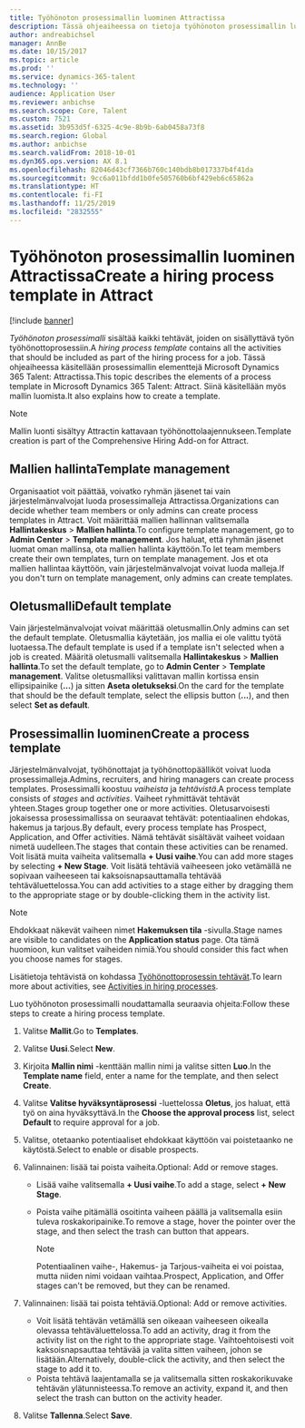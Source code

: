 ```yaml
---
title: Työhönoton prosessimallin luominen Attractissa
description: Tässä ohjeaiheessa on tietoja työhönoton prosessimallin luomisesta Attractissa.
author: andreabichsel
manager: AnnBe
ms.date: 10/15/2017
ms.topic: article
ms.prod: ''
ms.service: dynamics-365-talent
ms.technology: ''
audience: Application User
ms.reviewer: anbichse
ms.search.scope: Core, Talent
ms.custom: 7521
ms.assetid: 3b953d5f-6325-4c9e-8b9b-6ab0458a73f8
ms.search.region: Global
ms.author: anbichse
ms.search.validFrom: 2018-10-01
ms.dyn365.ops.version: AX 8.1
ms.openlocfilehash: 82046d43cf7366b760c140bdb8b017337b4f41da
ms.sourcegitcommit: 9cc6a011bfdd1b0fe505760b6bf429eb6c65862a
ms.translationtype: HT
ms.contentlocale: fi-FI
ms.lasthandoff: 11/25/2019
ms.locfileid: "2832555"
---
```

# <a name="create-a-hiring-process-template-in-attract"></a><span data-ttu-id="2cba0-103">Työhönoton prosessimallin luominen Attractissa</span><span class="sxs-lookup"><span data-stu-id="2cba0-103">Create a hiring process template in Attract</span></span>

[!include [banner](includes/banner.md)]

<span data-ttu-id="2cba0-104">*Työhönoton prosessimalli* sisältää kaikki tehtävät, joiden on sisällyttävä työn työhönottoprosessiin.</span><span class="sxs-lookup"><span data-stu-id="2cba0-104">A *hiring process template* contains all the activities that should be included as part of the hiring process for a job.</span></span> <span data-ttu-id="2cba0-105">Tässä ohjeaiheessa käsitellään prosessimallin elementtejä Microsoft Dynamics 365 Talent: Attractissa.</span><span class="sxs-lookup"><span data-stu-id="2cba0-105">This topic describes the elements of a process template in Microsoft Dynamics 365 Talent: Attract.</span></span> <span data-ttu-id="2cba0-106">Siinä käsitellään myös mallin luomista.</span><span class="sxs-lookup"><span data-stu-id="2cba0-106">It also explains how to create a template.</span></span>

> [!NOTE]
> <span data-ttu-id="2cba0-107">Mallin luonti sisältyy Attractin kattavaan työhönottolaajennukseen.</span><span class="sxs-lookup"><span data-stu-id="2cba0-107">Template creation is part of the Comprehensive Hiring Add-on for Attract.</span></span>

## <a name="template-management"></a><span data-ttu-id="2cba0-108">Mallien hallinta</span><span class="sxs-lookup"><span data-stu-id="2cba0-108">Template management</span></span>

<span data-ttu-id="2cba0-109">Organisaatiot voit päättää, voivatko ryhmän jäsenet tai vain järjestelmänvalvojat luoda prosessimalleja Attractissa.</span><span class="sxs-lookup"><span data-stu-id="2cba0-109">Organizations can decide whether team members or only admins can create process templates in Attract.</span></span> <span data-ttu-id="2cba0-110">Voit määrittää mallien hallinnan valitsemalla **Hallintakeskus** \> **Mallien hallinta**.</span><span class="sxs-lookup"><span data-stu-id="2cba0-110">To configure template management, go to **Admin Center** \> **Template management**.</span></span> <span data-ttu-id="2cba0-111">Jos haluat, että ryhmän jäsenet luomat oman mallinsa, ota mallien hallinta käyttöön.</span><span class="sxs-lookup"><span data-stu-id="2cba0-111">To let team members create their own templates, turn on template management.</span></span> <span data-ttu-id="2cba0-112">Jos et ota mallien hallintaa käyttöön, vain järjestelmänvalvojat voivat luoda malleja.</span><span class="sxs-lookup"><span data-stu-id="2cba0-112">If you don't turn on template management, only admins can create templates.</span></span>

## <a name="default-template"></a><span data-ttu-id="2cba0-113">Oletusmalli</span><span class="sxs-lookup"><span data-stu-id="2cba0-113">Default template</span></span>

<span data-ttu-id="2cba0-114">Vain järjestelmänvalvojat voivat määrittää oletusmallin.</span><span class="sxs-lookup"><span data-stu-id="2cba0-114">Only admins can set the default template.</span></span> <span data-ttu-id="2cba0-115">Oletusmallia käytetään, jos mallia ei ole valittu työtä luotaessa.</span><span class="sxs-lookup"><span data-stu-id="2cba0-115">The default template is used if a template isn't selected when a job is created.</span></span> <span data-ttu-id="2cba0-116">Määritä oletusmalli valitsemalla **Hallintakeskus** \> **Mallien hallinta**.</span><span class="sxs-lookup"><span data-stu-id="2cba0-116">To set the default template, go to **Admin Center** \> **Template management**.</span></span> <span data-ttu-id="2cba0-117">Valitse oletusmalliksi valittavan mallin kortissa ensin ellipsipainike (**...**) ja sitten **Aseta oletukseksi**.</span><span class="sxs-lookup"><span data-stu-id="2cba0-117">On the card for the template that should be the default template, select the ellipsis button (**...**), and then select **Set as default**.</span></span>

## <a name="create-a-process-template"></a><span data-ttu-id="2cba0-118">Prosessimallin luominen</span><span class="sxs-lookup"><span data-stu-id="2cba0-118">Create a process template</span></span>

<span data-ttu-id="2cba0-119">Järjestelmänvalvojat, työhönottajat ja työhönottopäälliköt voivat luoda prosessimalleja.</span><span class="sxs-lookup"><span data-stu-id="2cba0-119">Admins, recruiters, and hiring managers can create process templates.</span></span> <span data-ttu-id="2cba0-120">Prosessimalli koostuu *vaiheista* ja *tehtävistä*.</span><span class="sxs-lookup"><span data-stu-id="2cba0-120">A process template consists of *stages* and *activities*.</span></span> <span data-ttu-id="2cba0-121">Vaiheet ryhmittävät tehtävät yhteen.</span><span class="sxs-lookup"><span data-stu-id="2cba0-121">Stages group together one or more activities.</span></span> <span data-ttu-id="2cba0-122">Oletusarvoisesti jokaisessa prosessimallissa on seuraavat tehtävät: potentiaalinen ehdokas, hakemus ja tarjous.</span><span class="sxs-lookup"><span data-stu-id="2cba0-122">By default, every process template has Prospect, Application, and Offer activities.</span></span> <span data-ttu-id="2cba0-123">Nämä tehtävät sisältävät vaiheet voidaan nimetä uudelleen.</span><span class="sxs-lookup"><span data-stu-id="2cba0-123">The stages that contain these activities can be renamed.</span></span> <span data-ttu-id="2cba0-124">Voit lisätä muita vaiheita valitsemalla **+ Uusi vaihe**.</span><span class="sxs-lookup"><span data-stu-id="2cba0-124">You can add more stages by selecting **+ New Stage**.</span></span> <span data-ttu-id="2cba0-125">Voit lisätä tehtäviä vaiheeseen joko vetämällä ne sopivaan vaiheeseen tai kaksoisnapsauttamalla tehtävää tehtäväluettelossa.</span><span class="sxs-lookup"><span data-stu-id="2cba0-125">You can add activities to a stage either by dragging them to the appropriate stage or by double-clicking them in the activity list.</span></span>

> [!NOTE]
> <span data-ttu-id="2cba0-126">Ehdokkaat näkevät vaiheen nimet **Hakemuksen tila** -sivulla.</span><span class="sxs-lookup"><span data-stu-id="2cba0-126">Stage names are visible to candidates on the **Application status** page.</span></span> <span data-ttu-id="2cba0-127">Ota tämä huomioon, kun valitset vaiheiden nimiä.</span><span class="sxs-lookup"><span data-stu-id="2cba0-127">You should consider this fact when you choose names for stages.</span></span>

<span data-ttu-id="2cba0-128">Lisätietoja tehtävistä on kohdassa [Työhönottoprosessin tehtävät](./activities-attract.md).</span><span class="sxs-lookup"><span data-stu-id="2cba0-128">To learn more about activities, see [Activities in hiring processes](./activities-attract.md).</span></span>

<span data-ttu-id="2cba0-129">Luo työhönoton prosessimalli noudattamalla seuraavia ohjeita:</span><span class="sxs-lookup"><span data-stu-id="2cba0-129">Follow these steps to create a hiring process template.</span></span>

1. <span data-ttu-id="2cba0-130">Valitse **Mallit**.</span><span class="sxs-lookup"><span data-stu-id="2cba0-130">Go to **Templates**.</span></span>
2. <span data-ttu-id="2cba0-131">Valitse **Uusi**.</span><span class="sxs-lookup"><span data-stu-id="2cba0-131">Select **New**.</span></span>
3. <span data-ttu-id="2cba0-132">Kirjoita **Mallin nimi** -kenttään mallin nimi ja valitse sitten **Luo**.</span><span class="sxs-lookup"><span data-stu-id="2cba0-132">In the **Template name** field, enter a name for the template, and then select **Create**.</span></span>
4. <span data-ttu-id="2cba0-133">Valitse **Valitse hyväksyntäprosessi** -luettelossa **Oletus**, jos haluat, että työ on aina hyväksyttävä.</span><span class="sxs-lookup"><span data-stu-id="2cba0-133">In the **Choose the approval process** list, select **Default** to require approval for a job.</span></span>
5. <span data-ttu-id="2cba0-134">Valitse, otetaanko potentiaaliset ehdokkaat käyttöön vai poistetaanko ne käytöstä.</span><span class="sxs-lookup"><span data-stu-id="2cba0-134">Select to enable or disable prospects.</span></span>
6. <span data-ttu-id="2cba0-135">Valinnainen: lisää tai poista vaiheita.</span><span class="sxs-lookup"><span data-stu-id="2cba0-135">Optional: Add or remove stages.</span></span>

    - <span data-ttu-id="2cba0-136">Lisää vaihe valitsemalla **+ Uusi vaihe**.</span><span class="sxs-lookup"><span data-stu-id="2cba0-136">To add a stage, select **+ New Stage**.</span></span>
    - <span data-ttu-id="2cba0-137">Poista vaihe pitämällä osoitinta vaiheen päällä ja valitsemalla esiin tuleva roskakoripainike.</span><span class="sxs-lookup"><span data-stu-id="2cba0-137">To remove a stage, hover the pointer over the stage, and then select the trash can button that appears.</span></span>

        > [!NOTE]
        > <span data-ttu-id="2cba0-138">Potentiaalinen vaihe-, Hakemus- ja Tarjous-vaiheita ei voi poistaa, mutta niiden nimi voidaan vaihtaa.</span><span class="sxs-lookup"><span data-stu-id="2cba0-138">Prospect, Application, and Offer stages can't be removed, but they can be renamed.</span></span>

7. <span data-ttu-id="2cba0-139">Valinnainen: lisää tai poista tehtäviä.</span><span class="sxs-lookup"><span data-stu-id="2cba0-139">Optional: Add or remove activities.</span></span>

    - <span data-ttu-id="2cba0-140">Voit lisätä tehtävän vetämällä sen oikeaan vaiheeseen oikealla olevassa tehtäväluettelossa.</span><span class="sxs-lookup"><span data-stu-id="2cba0-140">To add an activity, drag it from the activity list on the right to the appropriate stage.</span></span> <span data-ttu-id="2cba0-141">Vaihtoehtoisesti voit kaksoisnapsauttaa tehtävää ja valita sitten vaiheen, johon se lisätään.</span><span class="sxs-lookup"><span data-stu-id="2cba0-141">Alternatively, double-click the activity, and then select the stage to add it to.</span></span>
    - <span data-ttu-id="2cba0-142">Poista tehtävä laajentamalla se ja valitsemalla sitten roskakorikuvake tehtävän ylätunnisteessa.</span><span class="sxs-lookup"><span data-stu-id="2cba0-142">To remove an activity, expand it, and then select the trash can button on the activity header.</span></span>

8. <span data-ttu-id="2cba0-143">Valitse **Tallenna**.</span><span class="sxs-lookup"><span data-stu-id="2cba0-143">Select **Save**.</span></span>

